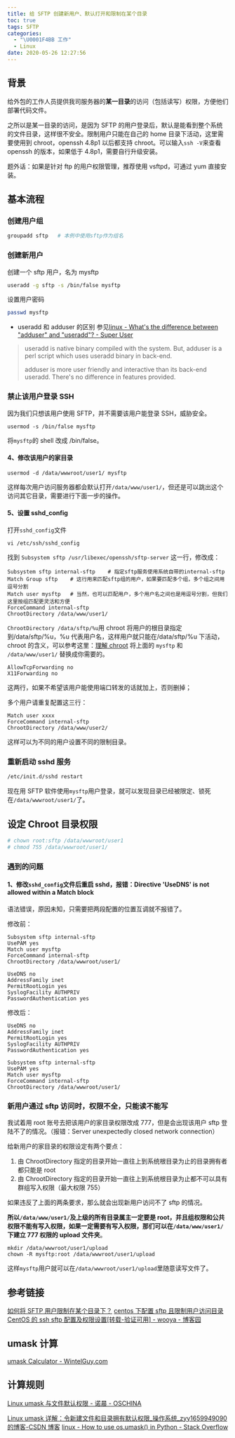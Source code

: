 ```yaml
---
title: 给 SFTP 创建新用户、默认打开和限制在某个目录
toc: true
tags: SFTP
categories:
  - "\U0001F4BB 工作"
  - Linux
date: 2020-05-26 12:27:56
---
```


## 背景

给外包的工作人员提供我司服务器的**某一目录**的访问（包括读写）权限，方便他们部署代码文件。

之所以是某一目录的访问，是因为 SFTP 的用户登录后，默认是能看到整个系统的文件目录，这样很不安全。限制用户只能在自己的 home 目录下活动，这里需要使用到 chroot，openssh 4.8p1 以后都支持 chroot。可以输入`ssh -V`来查看 openssh 的版本，如果低于 4.8p1，需要自行升级安装。

题外话：如果是针对 ftp 的用户权限管理，推荐使用 vsftpd，可通过 yum 直接安装。

## 基本流程

### 创建用户组
```bash
groupadd sftp   # 本例中使用sftp作为组名
```
### 创建新用户
创建一个 sftp 用户，名为 mysftp
```bash
useradd -g sftp -s /bin/false mysftp
```
设置用户密码
```bash
passwd mysftp
```
- useradd 和 adduser 的区别
参见[linux - What's the difference between "adduser" and "useradd"? - Super User](https://superuser.com/questions/547966/whats-the-difference-between-adduser-and-useradd)

>useradd is native binary compiled with the system. But, adduser is a perl script which uses useradd binary in back-end.
>
> adduser is more user friendly and interactive than its back-end useradd. There's no difference in features provided.

### 禁止该用户登录 SSH

因为我们只想该用户使用 SFTP，并不需要该用户能登录 SSH，威胁安全。

```plain
usermod -s /bin/false mysftp
```

将`mysftp`的 shell 改成 /bin/false。

#### 4、修改该用户的家目录

```plain
usermod -d /data/wwwroot/user1/ mysftp
```

这样每次用户访问服务器都会默认打开`/data/www/user1/`，但还是可以跳出这个访问其它目录，需要进行下面一步的操作。

#### 5、设置 sshd\_config

打开`sshd_config`文件

```plain
vi /etc/ssh/sshd_config
```

找到 `Subsystem sftp /usr/libexec/openssh/sftp-server` 这一行，修改成：

```plain
Subsystem sftp internal-sftp    # 指定sftp服务使用系统自带的internal-sftp
Match Group sftp    # 这行用来匹配sftp组的用户，如果要匹配多个组，多个组之间用逗号分割
Match user mysftp   # 当然，也可以匹配用户，多个用户名之间也是用逗号分割，但我们这里按组匹配更灵活和方便
ForceCommand internal-sftp
ChrootDirectory /data/www/user1/
```
`ChrootDirectory /data/sftp/%u`用 chroot 将用户的根目录指定到/data/sftp/%u，%u 代表用户名，这样用户就只能在/data/sftp/%u 下活动，chroot 的含义，可以参考这里：[理解 chroot](https://www.ibm.com/developerworks/cn/linux/l-cn-chroot/)
将上面的 `mysftp` 和 `/data/www/user1/` 替换成你需要的。
```plain
AllowTcpForwarding no
X11Forwarding no
```
这两行，如果不希望该用户能使用端口转发的话就加上，否则删掉；

多个用户请重复配置这三行：  
```plain
Match user xxxx  
ForceCommand internal-sftp  
ChrootDirectory /data/www/user2/
```
这样可以为不同的用户设置不同的限制目录。

### 重新启动 sshd 服务

```bash
/etc/init.d/sshd restart
```

现在用 SFTP 软件使用`mysftp`用户登录，就可以发现目录已经被限定、锁死在`/data/wwwroot/user1/`了。

## 设定 Chroot 目录权限
```bash
# chown root:sftp /data/wwwroot/user1
# chmod 755 /data/wwwroot/user1/
```

### 遇到的问题

#### 1、修改`sshd_config`文件后重启 sshd，报错：Directive 'UseDNS' is not allowed within a Match block

语法错误，原因未知，只需要把两段配置的位置互调就不报错了。

修改前：

```plain
Subsystem sftp internal-sftp
UsePAM yes
Match user mysftp
ForceCommand internal-sftp
ChrootDirectory /data/wwwroot/user1/

UseDNS no
AddressFamily inet
PermitRootLogin yes
SyslogFacility AUTHPRIV
PasswordAuthentication yes
```

修改后：

```plain
UseDNS no
AddressFamily inet
PermitRootLogin yes
SyslogFacility AUTHPRIV
PasswordAuthentication yes

Subsystem sftp internal-sftp
UsePAM yes
Match user mysftp
ForceCommand internal-sftp
ChrootDirectory /data/wwwroot/user1/
```

### 新用户通过 sftp 访问时，权限不全，只能读不能写

我试着用 root 账号去把该用户的家目录权限改成 777，但是会出现该用户 sftp 登陆不了的情况。（报错：Server unexpectedly closed network connection）

给新用户的家目录的权限设定有两个要点：
1. 由 ChrootDirectory 指定的目录开始一直往上到系统根目录为止的目录拥有者都只能是 root
2. 由 ChrootDirectory 指定的目录开始一直往上到系统根目录为止都不可以具有群组写入权限（最大权限 755）

如果违反了上面的两条要求，那么就会出现新用户访问不了 sftp  的情况。

**所以`/data/www/user1/`及上级的所有目录属主一定要是 root，并且组权限和公共权限不能有写入权限，如果一定需要有写入权限，那们可以在`/data/www/user1/`下建立 777 权限的 upload 文件夹**。

```plain
mkdir /data/wwwroot/user1/upload
chown -R mysftp:root /data/wwwroot/user1/upload
```

这样`mysftp`用户就可以在`/data/wwwroot/user1/upload`里随意读写文件了。

## 参考链接
[如何将 SFTP 用户限制在某个目录下？](http://www.jbxue.com/LINUXjishu/22628.html)
[centos 下配置 sftp 且限制用户访问目录](https://segmentfault.com/a/1190000000441260)
[CentOS 的 ssh sftp 配置及权限设置[转载-验证可用] - wooya - 博客园](https://www.cnblogs.com/wooya/p/9392142.html)

## umask 计算
[umask Calculator - WintelGuy.com](https://wintelguy.com/umask-calc.pl)

## 计算规则

[Linux umask 与文件默认权限 - 诺晨 - OSCHINA](https://my.oschina.net/nk2011/blog/811273?utm_source=debugrun&utm_medium=referral)

[Linux umask 详解：令新建文件和目录拥有默认权限_操作系统_zyy1659949090 的博客-CSDN 博客](https://blog.csdn.net/zyy1659949090/article/details/88122535)
[linux - How to use os.umask() in Python - Stack Overflow](https://stackoverflow.com/questions/10291131/how-to-use-os-umask-in-python)